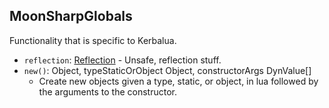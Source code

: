 ## MoonSharpGlobals

Functionality that is specific to Kerbalua.

- `reflection`: [Reflection](Reflection.md) - Unsafe, reflection stuff.
- `new()`: Object, typeStaticOrObject Object, constructorArgs DynValue[]
  - Create new objects given a type, static, or object, in lua followed by the arguments to the constructor.
